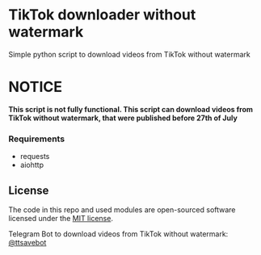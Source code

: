 # TikTok downloader without watermark
 Simple python script to download videos from TikTok without watermark

# NOTICE

**This script is not fully functional. This script can download videos from TikTok without watermark, that were published before 27th of July**

### Requirements

* requests
* aiohttp

## License

The code in this repo and used modules are open-sourced software licensed under the [MIT license](LICENSE.md).

Telegram Bot to download videos from TikTok without watermark: [@ttsavebot](https://t.me/ttsavebot)


